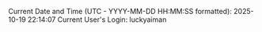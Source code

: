 Current Date and Time (UTC - YYYY-MM-DD HH:MM:SS formatted): 2025-10-19 22:14:07
Current User's Login: luckyaiman
